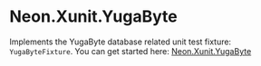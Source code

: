 ﻿Neon.Xunit.YugaByte
===================

Implements the YugaByte database related unit test fixture: `YugaByteFixture`.  You can get started here: [Neon.Xunit.YugaByte](https://sdk.neonforge.com/N_Neon_Xunit_YugaByte.htm)
